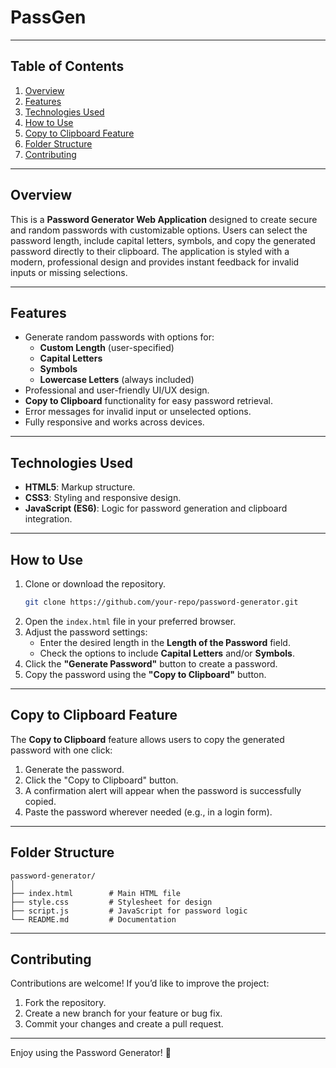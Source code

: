 # PassGen

---

## Table of Contents
1. [Overview](#overview)
2. [Features](#features)
3. [Technologies Used](#technologies-used)
4. [How to Use](#how-to-use)
5. [Copy to Clipboard Feature](#copy-to-clipboard-feature)
6. [Folder Structure](#folder-structure)
7. [Contributing](#contributing)

---

## Overview
This is a **Password Generator Web Application** designed to create secure and random passwords with customizable options. Users can select the password length, include capital letters, symbols, and copy the generated password directly to their clipboard. The application is styled with a modern, professional design and provides instant feedback for invalid inputs or missing selections.

---

## Features
- Generate random passwords with options for:
  - **Custom Length** (user-specified)
  - **Capital Letters**
  - **Symbols**
  - **Lowercase Letters** (always included)
- Professional and user-friendly UI/UX design.
- **Copy to Clipboard** functionality for easy password retrieval.
- Error messages for invalid input or unselected options.
- Fully responsive and works across devices.

---

## Technologies Used
- **HTML5**: Markup structure.
- **CSS3**: Styling and responsive design.
- **JavaScript (ES6)**: Logic for password generation and clipboard integration.

---

## How to Use
1. Clone or download the repository.
   ```bash
   git clone https://github.com/your-repo/password-generator.git
   ```
2. Open the `index.html` file in your preferred browser.
3. Adjust the password settings:
   - Enter the desired length in the **Length of the Password** field.
   - Check the options to include **Capital Letters** and/or **Symbols**.
4. Click the **"Generate Password"** button to create a password.
5. Copy the password using the **"Copy to Clipboard"** button.

---

## Copy to Clipboard Feature
The **Copy to Clipboard** feature allows users to copy the generated password with one click:
1. Generate the password.
2. Click the "Copy to Clipboard" button.
3. A confirmation alert will appear when the password is successfully copied.
4. Paste the password wherever needed (e.g., in a login form).

---

## Folder Structure
```
password-generator/
│
├── index.html        # Main HTML file
├── style.css         # Stylesheet for design
├── script.js         # JavaScript for password logic
└── README.md         # Documentation
```

---

## Contributing
Contributions are welcome! If you’d like to improve the project:
1. Fork the repository.
2. Create a new branch for your feature or bug fix.
3. Commit your changes and create a pull request.

---

Enjoy using the Password Generator! 🎉